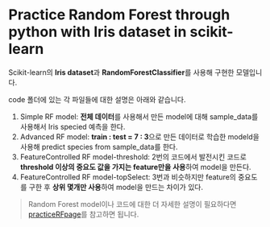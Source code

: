 # Practice Random Forest through python with Iris dataset in scikit-learn


Scikit-learn의 **Iris dataset**과 **RandomForestClassifier**를 사용해 구현한 모델입니다.

code 폴더에 있는 각 파일들에 대한 설명은 아래와 같습니다.

1. Simple RF model: **전체 데이터**를 사용해서 만든 model에 대해 sample_data를 사용해서 Iris specied 예측을 한다.
2. Advanced RF model: **train : test = 7 : 3**으로 만든 데이터로 학습한 modeld을 사용해 predict species from sample_data를 한다. 
3. FeatureControlled RF model-threshold: 2번의 코드에서 발전시킨 코드로 **threshold 이상의 중요도 값을 가지는 feature만을 사용**하여 model을 만든다.  
4. FeatureControlled RF model-topSelect: 3번과 비슷하지만 feature의 중요도를 구한 후 **상위 몇개만 사용**하여 model을 만드는 차이가 있다.

> Random Forest model이나 코드에 대한 더 자세한 설명이 필요하다면 [practiceRFpage](https://velog.io/@seo106/RandomForestwithIris)를 참고하면 됩니다.
